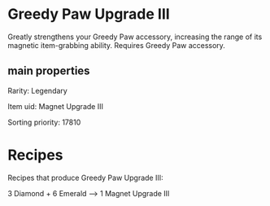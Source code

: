 # Greedy Paw Upgrade III

Greatly strengthens your Greedy Paw accessory, increasing the range of its magnetic item-grabbing ability. Requires Greedy Paw accessory.

## main properties

Rarity: Legendary

Item uid: Magnet Upgrade III

Sorting priority: 17810

# Recipes

Recipes that produce Greedy Paw Upgrade III:

3 Diamond + 6 Emerald --> 1 Magnet Upgrade III